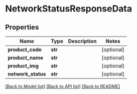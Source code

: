 # NetworkStatusResponseData

## Properties
Name | Type | Description | Notes
------------ | ------------- | ------------- | -------------
**product_code** | **str** |  | [optional] 
**product_name** | **str** |  | [optional] 
**product_img** | **str** |  | [optional] 
**network_status** | **str** |  | [optional] 

[[Back to Model list]](../README.md#documentation-for-models) [[Back to API list]](../README.md#documentation-for-api-endpoints) [[Back to README]](../README.md)


